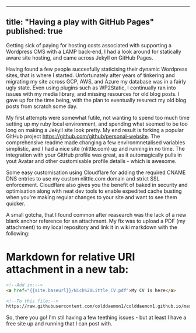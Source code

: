 
---
title: "Having a play with GitHub Pages"
published: true
---

Getting sick of paying for hosting costs associated with supporting a Wordpress CMS with a LAMP back-end, I had a look around for statically aware site hosting, and came across Jekyll on GitHub Pages.

Having found a few people succesfully staticising their dynamic Wordpress sites, that is where I started. Unfortunately after years of tinkering and migrating my site across GCP, AWS, and Azure my database was in a fairly ugly state. Even using plugins such as WP2Static, I continually ran into issues with my media library, and missing resources for old blog posts. I gave up for the time being, with the plan to eventually resurect my old blog posts from scratch some day.

My first attempts were somewhat futile, not wanting to spend too much time setting up my ruby local environment, and spending what seemed to be too long on making a Jekyll site look pretty. My end result is forking a popular GitHub project https://github.com/github/personal-website. The comprehensive readme made changing a few environmnetalised variables simplistic, and I had a nice site (nlittle.com) up and running in no time. The integration with your GitHub profile was great, as it automagically pulls in yout Avatar and other customisable profile details - which is awesome.

Some easy customisation using Cloudflare for adding the required CNAME DNS entries to use my custom nlittle.com domain and strict SSL enforcement. Cloudflare also gives you the benefit of baked in security and optimisation along with neat dev tools to enable expedited cache busting when you're making regular changes to your site and want to see them quicker. 

A small gotcha, that I found common after reasearch was the lack of a new blank anchor reference for an attachment. My fix was to upload a PDF (my attachment) to my local repository and link it in wiki markdown with the following: 

# Markdown for relative URI attachment in a new tab:

```html
<!--Add in:-->
<a href="{{site.baseurl}}/Nick%20Little_CV.pdf">My CV is here</a>

<!--To this file:--> 
https://raw.githubusercontent.com/colddaemon1/colddaemon1.github.io/master/_posts/2020-05-11-nickcv.md
```

So, there you go! I'm stil having a few teething issues - but at least I have a free site up and running that I can post with. 

